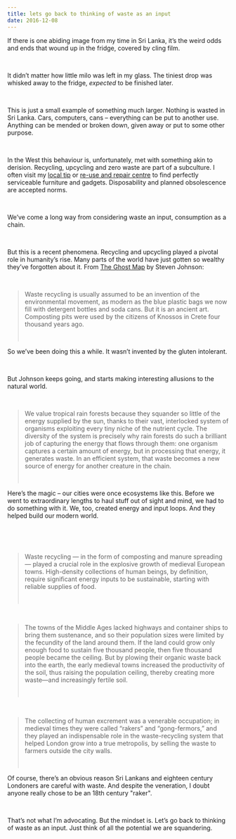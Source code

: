 ```yaml
---
title: lets go back to thinking of waste as an input
date: 2016-12-08
---
```


<!--kg-card-begin: html--><p>If there is one abiding image from my time in Sri Lanka, it&#8217;s the weird odds and ends that wound up in the fridge, covered by cling film.</p><br>
<p>It didn&#8217;t matter how little milo was left in my glass. The tiniest drop was whisked away to the fridge, <em>expected</em> to be finished later.</p><br>
<p>This is just a small example of something much larger. Nothing is wasted in Sri Lanka. Cars, computers, cans – everything can be put to another use. Anything can be mended or broken down, given away or put to some other purpose.</p><br>
<p>In the West this behaviour is, unfortunately, met with something akin to derision. Recycling, upcycling and zero waste are part of a subculture. I often visit my <a href="http://www.kimbriki.com.au/">local tip</a> or <a href="http://bower.org.au/">re-use and repair centre</a> to find perfectly serviceable furniture and gadgets. Disposability and planned obsolescence are accepted norms.</p><br>
<p>We&#8217;ve come a long way from considering waste an input, consumption as a chain.</p><br>
<p>But this is a recent phenomena. Recycling and upcycling played a pivotal role in humanity&#8217;s rise. Many parts of the world have just gotten so wealthy they&#8217;ve forgotten about it. From <a href="http://www.bookdepository.com/The-Ghost-Map/9780141029368/?a_aid=thambili">The Ghost Map</a> by Steven Johnson:</p><br>
<blockquote>
<p>Waste recycling is usually assumed to be an invention of the environmental movement, as modern as the blue plastic bags we now fill with detergent bottles and soda cans. But it is an ancient art. Composting pits were used by the citizens of Knossos in Crete four thousand years ago.</p><br>
</blockquote>
<p>So we&#8217;ve been doing this a while. It wasn&#8217;t invented by the gluten intolerant.</p><br>
<p>But Johnson keeps going, and starts making interesting allusions to the natural world.</p><br>
<blockquote>
<p>We value tropical rain forests because they squander so little of the energy supplied by the sun, thanks to their vast, interlocked system of organisms exploiting every tiny niche of the nutrient cycle. The diversity of the system is precisely why rain forests do such a brilliant job of capturing the energy that flows through them: one organism captures a certain amount of energy, but in processing that energy, it generates waste. In an efficient system, that waste becomes a new source of energy for another creature in the chain.</p><br>
</blockquote>
<p>Here&#8217;s the magic – our cities were once ecosystems like this. Before we went to extraordinary lengths to haul stuff out of sight and mind, we had to do something with it. We, too, created energy and input loops. And they helped build our modern world.</p><br>
<p><!----></p><br>
<blockquote>
<p>Waste recycling — in the form of composting and manure spreading — played a crucial role in the explosive growth of medieval European towns. High-density collections of human beings, by definition, require significant energy inputs to be sustainable, starting with reliable supplies of food.</p><br>
</blockquote>
<p><!----></p><br>
<blockquote>
<p>The towns of the Middle Ages lacked highways and container ships to bring them sustenance, and so their population sizes were limited by the fecundity of the land around them. If the land could grow only enough food to sustain five thousand people, then five thousand people became the ceiling. But by plowing their organic waste back into the earth, the early medieval towns increased the productivity of the soil, thus raising the population ceiling, thereby creating more waste—and increasingly fertile soil.</p><br>
</blockquote>
<p><!----></p><br>
<blockquote>
<p>The collecting of human excrement was a venerable occupation; in medieval times they were called “rakers” and “gong-fermors,” and they played an indispensable role in the waste-recycling system that helped London grow into a true metropolis, by selling the waste to farmers outside the city walls.</p><br>
</blockquote>
<p>Of course, there&#8217;s an obvious reason Sri Lankans and eighteen century Londoners are careful with waste. And despite the veneration, I doubt anyone really chose to be an 18th century &quot;raker&quot;.</p><br>
<p>That&#8217;s not what I&#8217;m advocating. But the mindset is. Let&#8217;s go back to thinking of waste as an input. Just think of all the potential we are squandering.</p><br>
<!--kg-card-end: html-->